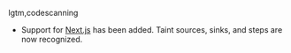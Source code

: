 lgtm,codescanning
* Support for [Next.js](https://www.npmjs.com/package/next) has been added. 
  Taint sources, sinks, and steps are now recognized.